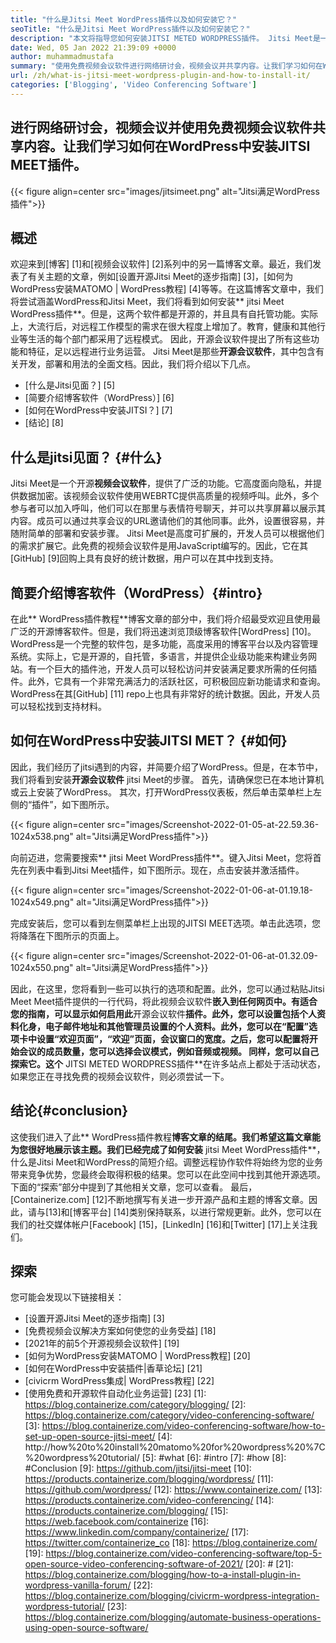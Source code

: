 ```yaml
---
title: "什么是Jitsi Meet WordPress插件以及如何安装它？" 
seoTitle: "什么是Jitsi Meet WordPress插件以及如何安装它？" 
description: "本文将指导您如何安装JITSI METED WORDPRESS插件。 Jitsi Meet是一个具有强大功能的开源视频会议软件。" 
date: Wed, 05 Jan 2022 21:39:09 +0000
author: muhammadmustafa
summary: "使用免费视频会议软件进行网络研讨会，视频会议并共享内容。让我们学习如何在WordPress中安装JITSI MEET插件。" 
url: /zh/what-is-jitsi-meet-wordpress-plugin-and-how-to-install-it/
categories: ['Blogging', 'Video Conferencing Software']
---
```


## 进行网络研讨会，视频会议并使用免费视频会议软件共享内容。让我们学习如何在WordPress中安装JITSI MEET插件。

{{< figure align=center src="images/jitsimeet.png" alt="Jitsi满足WordPress插件">}}


## 概述
欢迎来到[博客] [1]和[视频会议软件] [2]系列中的另一篇博客文章。最近，我们发表了有关主题的文章，例如[设置开源Jitsi Meet的逐步指南] [3]，[如何为WordPress安装MATOMO | WordPress教程] [4]等等。在这篇博客文章中，我们将尝试涵盖WordPress和Jitsi Meet，我们将看到如何安装** jitsi Meet WordPress插件**。但是，这两个软件都是开源的，并且具有自托管功能。实际上，大流行后，对远程工作模型的需求在很大程度上增加了。教育，健康和其他行业等生活的每个部门都采用了远程模式。
因此，开源会议软件提出了所有这些功能和特征，足以远程进行业务运营。 Jitsi Meet是那些**开源会议软件**，其中包含有关开发，部署和用法的全面文档。因此，我们将介绍以下几点。
  * [什么是Jitsi见面？] [5]
  * [简要介绍博客软件（WordPress）] [6]
  * [如何在WordPress中安装JITSI？] [7]
  * [结论] [8]

## 什么是jitsi见面？ {#什么}
Jitsi Meet是一个开源**视频会议软件**，提供了广泛的功能。它高度面向隐私，并提供数据加密。该视频会议软件使用WEBRTC提供高质量的视频呼叫。此外，多个参与者可以加入呼叫，他们可以在那里与表情符号聊天，并可以共享屏幕以展示其内容。成员可以通过共享会议的URL邀请他们的其他同事。此外，设置很容易，并随附简单的部署和安装步骤。 Jitsi Meet是高度可扩展的，开发人员可以根据他们的需求扩展它。此免费的视频会议软件是用JavaScript编写的。因此，它在其[GitHub] [9]回购上具有良好的统计数据，用户可以在其中找到支持。

## 简要介绍博客软件（WordPress）{#intro}
在此** WordPress插件教程**博客文章的部分中，我们将介绍最受欢迎且使用最广泛的开源博客软件。但是，我们将迅速浏览顶级博客软件[WordPress] [10]。 WordPress是一个完整的软件包，是多功能，高度采用的博客平台以及内容管理系统。实际上，它是开源的，自托管，多语言，并提供企业级功能来构建业务网站。有一个巨大的插件池，开发人员可以轻松访问并安装满足要求所需的任何插件。此外，它具有一个非常充满活力的活跃社区，可积极回应新功能请求和查询。 WordPress在其[GitHub] [11] repo上也具有非常好的统计数据。因此，开发人员可以轻松找到支持材料。

## 如何在WordPress中安装JITSI MET？ {#如何}
因此，我们经历了jitsi遇到的内容，并简要介绍了WordPress。但是，在本节中，我们将看到安装**开源会议软件** jitsi Meet的步骤。
首先，请确保您已在本地计算机或云上安装了WordPress。
其次，打开WordPress仪表板，然后单击菜单栏上左侧的“插件”，如下图所示。

{{< figure align=center src="images/Screenshot-2022-01-05-at-22.59.36-1024x538.png" alt="Jitsi满足WordPress插件">}}

向前迈进，您需要搜索** jitsi Meet WordPress插件**。键入Jitsi Meet，您将首先在列表中看到Jitsi Meet插件，如下图所示。现在，点击安装并激活插件。

{{< figure align=center src="images/Screenshot-2022-01-06-at-01.19.18-1024x549.png" alt="Jitsi满足WordPress插件">}}

完成安装后，您可以看到左侧菜单栏上出现的JITSI MEET选项。单击此选项，您将降落在下图所示的页面上。

{{< figure align=center src="images/Screenshot-2022-01-06-at-01.32.09-1024x550.png" alt="Jitsi满足WordPress插件">}}

因此，在这里，您将看到一些可以执行的选项和配置。此外，您可以通过粘贴Jitsi Meet Meet插件提供的一行代码，将此视频会议软件**嵌入到任何网页中。有适合您的指南，可以显示如何启用此**开源会议软件**插件。此外，您可以设置包括个人资料化身，电子邮件地址和其他管理员设置的个人资料。此外，您可以在“配置”选项卡中设置“欢迎页面”，“欢迎”页面，会议窗口的宽度。之后，您可以配置将开始会议的成员数量，您可以选择会议模式，例如音频或视频。
同样，您可以自己探索它。这个** JITSI METED WORDPRESS插件**在许多站点上都处于活动状态，如果您正在寻找免费的视频会议软件，则必须尝试一下。

## 结论{#conclusion}
这使我们进入了此** WordPress插件教程**博客文章的结尾。我们希望这篇文章能为您很好地展示该主题。我们已经完成了如何安装** jitsi Meet WordPress插件**，什么是Jitsi Meet和WordPress的简短介绍。调整远程协作软件将始终为您的业务带来竞争优势，您最终会取得积极的结果。您可以在此空间中找到其他开源选项。下面的“探索”部分中提到了其他相关文章，您可以查看。
最后，[Containerize.com] [12]不断地撰写有关进一步开源产品和主题的博客文章。因此，请与[13]和[博客平台] [14]类别保持联系，以进行常规更新。此外，您可以在我们的社交媒体帐户[Facebook] [15]，[LinkedIn] [16]和[Twitter] [17]上关注我们。

## 探索
您可能会发现以下链接相关：
  * [设置开源Jitsi Meet的逐步指南] [3]
  * [免费视频会议解决方案如何使您的业务受益] [18]
  * [2021年的前5个开源视频会议软件] [19]
  * [如何为WordPress安装MATOMO | WordPress教程] [20]
  * [如何在WordPress中安装插件|香草论坛] [21]
  * [civicrm WordPress集成| WordPress教程] [22]
  * [使用免费和开源软件自动化业务运营] [23]
[1]: https://blog.containerize.com/category/blogging/
[2]: https://blog.containerize.com/category/video-conferencing-software/
[3]: https://blog.containerize.com/video-conferencing-software/how-to-set-up-open-source-jitsi-meet/
[4]: http://how%20to%20install%20matomo%20for%20wordpress%20%7C%20wordpress%20tutorial/
[5]: #what
[6]: #intro
[7]: #how
[8]: #Conclusion
[9]: https://github.com/jitsi/jitsi-meet
[10]: https://products.containerize.com/blogging/wordpress/
[11]: https://github.com/wordpress/
[12]: https://www.containerize.com/
[13]: https://products.containerize.com/video-conferencing/
[14]: https://products.containerize.com/blogging/
[15]: https://web.facebook.com/containerize
[16]: https://www.linkedin.com/company/containerize/
[17]: https://twitter.com/containerize_co
[18]: https://blog.containerize.com/
[19]: https://blog.containerize.com/video-conferencing-software/top-5-open-source-video-conferencing-software-of-2021/
[20]: #
[21]: https://blog.containerize.com/blogging/how-to-a-install-plugin-in-wordpress-vanilla-forum/
[22]: https://blog.containerize.com/blogging/civicrm-wordpress-integration-wordpress-tutorial/
[23]: https://blog.containerize.com/blogging/automate-business-operations-using-open-source-software/
